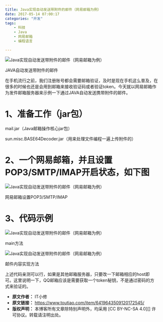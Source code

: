 ```yaml
---
title: Java实现自动发送带附件的邮件（网易邮箱为例）
date: 2017-05-14 07:00:17
categories: "开发"
tags:
	- 科技
	- Java
	- 网易邮箱
	- 编程语言

---
```


![Java实现自动发送带附件的邮件（网易邮箱为例）][Java]

JAVA自动发送带附件的邮件

在手机流行之前，我们注册账号都会需要邮箱验证，及时是现在手机这么普及，在很多的时候也还是会用到邮箱来接收验证码或者验证token。今天就以网易邮箱作为发件邮箱服务器来示例一下通过JAVA自动发送携带附件的邮件。  


# 1、准备工作（jar包） #

mail.jar（Java邮箱操作核心jar包）

sun.misc.BASE64Decoder.jar（用来处理文件编程一遍上传附件的）

# 2、一个网易邮箱，并且设置POP3/SMTP/IMAP开启状态，如下图 #

![Java实现自动发送带附件的邮件（网易邮箱为例）][Java 1]

网易邮箱设置POP3/SMTP/IMAP

# 3、代码示例    #

![Java实现自动发送带附件的邮件（网易邮箱为例）][Java 2]

main方法  


![Java实现自动发送带附件的邮件（网易邮箱为例）][Java 3]

邮件内容实现方法  


上述代码亲测可以行，如果是其他邮箱服务器，只要改一下邮箱相应的host即可。这里说明一下，QQ邮箱应该是需要获取一个token秘钥，不是通过密码的方式来验证的。


[Java]: /pro/os/crawler/AIIB-Z3N7-JEEN.jpg
[Java 1]: /pro/os/crawler/EBA3-AJMB-FFMM.jpg
[Java 2]: /pro/os/crawler/BJEI-VM2I-NJMV.jpg
[Java 3]: /pro/os/crawler/6RIY-JEJB-RBMM.jpg
 *  **原文作者：** IT小修
 *  **原文链接：** https://www.toutiao.com/item/6419643509120172545/
 *  **版权声明：** 本博客所有文章除特别声明外，均采用 [CC BY-NC-SA 4.0][] 许可协议。转载请注明出处。